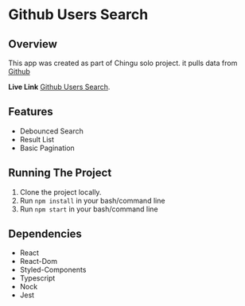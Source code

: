 # Github Users Search

## Overview

This app was created as part of Chingu solo project. it pulls data from
[Github](https://github.com)

**Live Link**  [Github Users Search](https://github-search-new.vercel.app/).

## Features

- Debounced Search
- Result List
- Basic Pagination

## Running The Project

1. Clone the project locally.
2. Run `npm install` in your bash/command line
3. Run `npm start` in your bash/command line

## Dependencies

- React
- React-Dom
- Styled-Components
- Typescript
- Nock
- Jest
